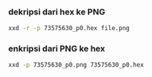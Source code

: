 ### dekripsi dari hex ke PNG
```bash
xxd -r -p 73575630_p0.hex file.png
```

### enkripsi dari PNG ke hex
```bash
xxd -p 73575630_p0.png 73575630_p0.hex
```
